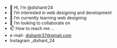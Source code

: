 - 👋 Hi, I’m @dishantr24
- 👀 I’m interested in web designing and development
- 🌱 I’m currently learning web designing
- 💞️ I’m looking to collaborate on 
- 📫 How to reach me ...
- e-mail- dishantr37@gmail.com
- Instagram _dishant_24
<!---
dishantr24/dishantr24 is a ✨ special ✨ repository because its `README.md` (this file) appears on your GitHub profile.
You can click the Preview link to take a look at your changes.
--->
